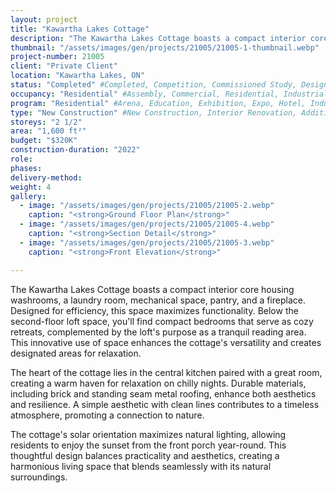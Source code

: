 ```yaml
---
layout: project 
title: "Kawartha Lakes Cottage"
description: "The Kawartha Lakes Cottage boasts a compact interior core housing washrooms, a laundry room, mechanical space, pantry, and a fireplace. Designed for efficiency, this space maximizes functionality. Below the second-floor loft space, you'll find compact bedrooms that serve as cozy retreats, complemented by the loft's purpose as a tranquil reading area. This innovative use of space enhances the cottage's versatility and creates designated areas for relaxation."
thumbnail: "/assets/images/gen/projects/21005/21005-1-thumbnail.webp"
project-number: 21005
client: "Private Client"
location: "Kawartha Lakes, ON"
status: "Completed" #Completed, Competition, Commissioned Study, Design Development, Construction, Demolished, Study
occupancy: "Residential" #Assembly, Commercial, Residential, Industrial, Institutional   
program: "Residential" #Arena, Education, Exhibition, Expo, Hotel, Industrial, Industry, Infrastructure, Landscape, Leisure, Library, Masterplan, Mixed Use, Museum/Gallery, Office, Parking, Pavillion, Publicspace, Religion, Research, Residential, Restaurant/Bar, Retail, Scenography, Services, Theatre
type: "New Construction" #New Construction, Interior Renovation, Addition, Adaptive Reuse
storeys: "2 1/2"
area: "1,600 ft²"
budget: "$320K"
construction-duration: "2022"
role: 
phases: 
delivery-method: 
weight: 4
gallery:
  - image: "/assets/images/gen/projects/21005/21005-2.webp"
    caption: "<strong>Ground Floor Plan</strong>"
  - image: "/assets/images/gen/projects/21005/21005-4.webp"
    caption: "<strong>Section Detail</strong>"
  - image: "/assets/images/gen/projects/21005/21005-3.webp"
    caption: "<strong>Front Elevation</strong>"

---
```

The Kawartha Lakes Cottage boasts a compact interior core housing washrooms, a laundry room, mechanical space, pantry, and a fireplace. Designed for efficiency, this space maximizes functionality. Below the second-floor loft space, you'll find compact bedrooms that serve as cozy retreats, complemented by the loft's purpose as a tranquil reading area. This innovative use of space enhances the cottage's versatility and creates designated areas for relaxation. 

The heart of the cottage lies in the central kitchen paired with a great room, creating a warm haven for relaxation on chilly nights. Durable materials, including brick and standing seam metal roofing, enhance both aesthetics and resilience. A simple aesthetic with clean lines contributes to a timeless atmosphere, promoting a connection to nature. 

The cottage's solar orientation maximizes natural lighting, allowing residents to enjoy the sunset from the front porch year-round. This thoughtful design balances practicality and aesthetics, creating a harmonious living space that blends seamlessly with its natural surroundings.